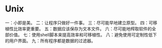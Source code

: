 # Unix

一：小即是美。
二：让程序只做好一件事。
三：尽可能早地建立原型。
四：可移植性比效率更重要。
五：数据应该保存为文本文件。
六：尽可能地榨取软件的全部价值。
七：使用shell脚本来提高效率和可移植性。
八：避免使用可定制性低下的用户界面。
九：所有程序都是数据的过滤器。
